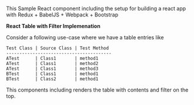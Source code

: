 This Sample React component including the setup for building a react app with Redux + BabelJS + Webpack + Bootstrap

<b>React Table with Filter Implemenation</b>

Consider a following use-case where we have a table entries like 

    Test Class | Source Class | Test Method
    ----------------------------------------
    ATest      | Class1       | method1
    ATest      | Class1       | method2
    ATest      | Class1       | method3
    BTest      | Class1       | method1
    BTest      | Class2       | method1


This components including renders the table with contents and filter on the top.
